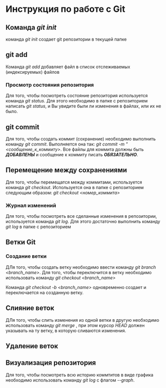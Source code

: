 # Инструкция по работе с Git 

## Команда *git init*

команда *git init* создает git репозитории в текущей папке

## git add

Команда *git add* добавляет файл в список отслеживаемых (индексируемых) файлов

### Просмотр состояния репозитория
Для того, чтобы посмотреть состояние репозитория используется команда *git status*. Для этого необходимо в папке с репозиторием написать *git status*, и Вы увидите были ли изменения в файлах, или их не было.

## git commit

Для того, чтобы создать коммит (сохранение) необходимо выполнить команду *git commit*. Выполняется она так: *git commit -m "<сообщение_к_коммиту>*. Все файлы для коммита должны быть ***ДОБАВЛЕНЫ*** и сообщение к коммиту писать ***ОБЯЗАТЕЛЬНО***.

## Перемещение между сохранениями

Для того, чтобы перемещатся между коммитами, используется команда *git checkout*. Используется она в папке с репозиторием следующим образом: *git checkout <номер_коммита>*

### Журнал изменений
Для того, чтобы посмотреть все сделанные изменения в репозитории, используется команда *git log*. Для этого достаточно выполнить команду *git log* в папке с репозиторием

## Ветки Git

### Создание ветки

ДЛя того, чтобы создать ветку необходимо ввести команду *git branch <branch_name>*. Для того, чтобы переключится в ветку необходимо использовать команду *git checkout <branch_name>*

Команда *git checkout -b <branch_name>* одновременно создает и переключается на созданную ветку.

## Слияние веток

ДЛя того, чтобы слить изменения из одной ветки в другую необходимо использовать команду *git merge <branch name>*, при этом курсор *HEAD* должен указывать на ту ветку, в которую сливаются изменения.

## Удаление веток

## Визуализация репозитория

Для того, чтобы посмотреть всю историю коммтитов в виде графика необходимо использовать команду *git log* с флагом *--graph*.